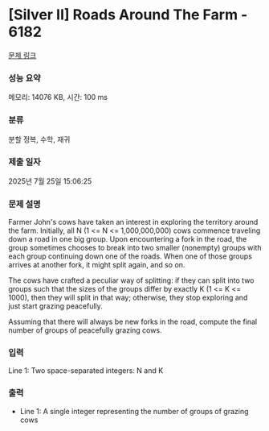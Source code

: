 # [Silver II] Roads Around The Farm - 6182 

[문제 링크](https://www.acmicpc.net/problem/6182) 

### 성능 요약

메모리: 14076 KB, 시간: 100 ms

### 분류

분할 정복, 수학, 재귀

### 제출 일자

2025년 7월 25일 15:06:25

### 문제 설명

<p>Farmer John's cows have taken an interest in exploring the territory around the farm. Initially, all N (1 <= N <= 1,000,000,000) cows commence traveling down a road in one big group. Upon encountering a fork in the road, the group sometimes chooses to break into two smaller (nonempty) groups with each group continuing down one of the roads.  When one of those groups arrives at another fork, it might split again, and so on.</p>

<p>The cows have crafted a peculiar way of splitting: if they can split into two groups such that the sizes of the groups differ by exactly K (1 <= K <= 1000), then they will split in that way; otherwise, they stop exploring and just start grazing peacefully.</p>

<p>Assuming that there will always be new forks in the road, compute the final number of groups of peacefully grazing cows.</p>

### 입력 

 <p>Line 1: Two space-separated integers: N and K</p>

### 출력 

 <ul>
	<li>Line 1: A single integer representing the number of groups of grazing cows</li>
</ul>

